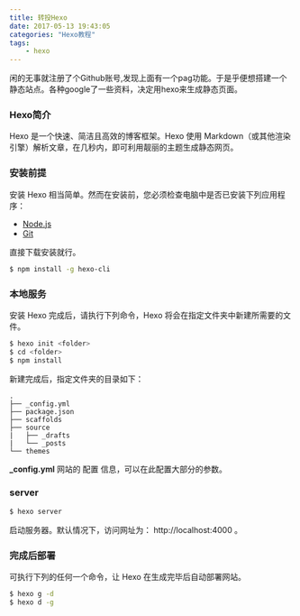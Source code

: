 ```yaml
---
title: 转投Hexo
date: 2017-05-13 19:43:05
categories: "Hexo教程"
tags: 
    - hexo
---
```

闲的无事就注册了个Github账号,发现上面有一个pag功能。于是乎便想搭建一个静态站点。各种google了一些资料，决定用hexo来生成静态页面。

### Hexo简介
Hexo 是一个快速、简洁且高效的博客框架。Hexo 使用 Markdown（或其他渲染引擎）解析文章，在几秒内，即可利用靓丽的主题生成静态网页。
<!--more-->
### 安装前提
安装 Hexo 相当简单。然而在安装前，您必须检查电脑中是否已安装下列应用程序：

- [Node.js](http://nodejs.org/)
- [Git](http://git-scm.com/)

直接下载安装就行。

```bash
$ npm install -g hexo-cli
```
### 本地服务
安装 Hexo 完成后，请执行下列命令，Hexo 将会在指定文件夹中新建所需要的文件。
```bash
$ hexo init <folder>
$ cd <folder>
$ npm install
```
新建完成后，指定文件夹的目录如下：

```
.
├── _config.yml
├── package.json
├── scaffolds
├── source
|   ├── _drafts
|   └── _posts
└── themes
```
**_config.yml**
网站的 配置 信息，可以在此配置大部分的参数。

### server
```bash
$ hexo server
```
启动服务器。默认情况下，访问网址为： http://localhost:4000 。

### 完成后部署
可执行下列的任何一个命令，让 Hexo 在生成完毕后自动部署网站。
```bash
$ hexo g -d
$ hexo d -g
```

